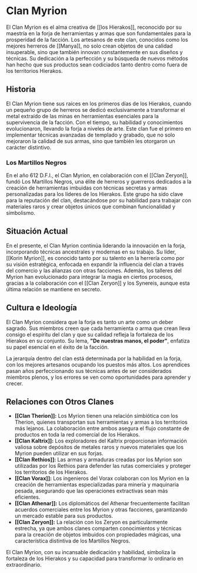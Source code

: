 # Clan Myrion

El Clan Myrion es el alma creativa de [[los Hierakos]], reconocido por su maestría en la forja de herramientas y armas que son fundamentales para la prosperidad de la facción. Los artesanos de este clan, conocidos como los mejores herreros de [[Manya]], no solo crean objetos de una calidad insuperable, sino que también innovan constantemente en sus diseños y técnicas. Su dedicación a la perfección y su búsqueda de nuevos métodos han hecho que sus productos sean codiciados tanto dentro como fuera de los territorios Hierakos.

## Historia

El Clan Myrion tiene sus raíces en los primeros días de los Hierakos, cuando un pequeño grupo de herreros se dedicó exclusivamente a transformar el metal extraído de las minas en herramientas esenciales para la supervivencia de la facción. Con el tiempo, su habilidad y conocimientos evolucionaron, llevando la forja a niveles de arte. Este clan fue el primero en implementar técnicas avanzadas de templado y grabado, que no solo mejoraron la calidad de sus armas, sino que también les otorgaron un carácter distintivo.

### Los Martillos Negros

En el año 612 D.F.I., el Clan Myrion, en colaboración con el [[Clan Zeryon]], fundó Los Martillos Negros, una élite de herreros y guerreros dedicados a la creación de herramientas imbuidas con técnicas secretas y armas personalizadas para los líderes de los Hierakos. Este grupo ha sido clave para la reputación del clan, destacándose por su habilidad para trabajar con materiales raros y crear objetos únicos que combinan funcionalidad y simbolismo.

## Situación Actual

En el presente, el Clan Myrion continúa liderando la innovación en la forja, incorporando técnicas ancestrales y modernas en su trabajo. Su líder, [[Korin Myrion]], es conocido tanto por su talento en la herrería como por su visión estratégica, enfocada en expandir la influencia del clan a través del comercio y las alianzas con otras facciones. Además, los talleres del Myrion han evolucionado para integrar la magia en ciertos procesos, gracias a la colaboración con el [[Clan Zeryon]] y los Synereis, aunque esta última relación se mantiene en secreto.

## Cultura e Ideología

El Clan Myrion considera que la forja es tanto un arte como un deber sagrado. Sus miembros creen que cada herramienta o arma que crean lleva consigo el espíritu del clan y que su calidad refleja la fortaleza de los Hierakos en su conjunto. Su lema, **"De nuestras manos, el poder"**, enfatiza su papel esencial en el éxito de la facción.

La jerarquía dentro del clan está determinada por la habilidad en la forja, con los mejores artesanos ocupando los puestos más altos. Los aprendices pasan años perfeccionando sus técnicas antes de ser considerados miembros plenos, y los errores se ven como oportunidades para aprender y crecer.

## Relaciones con Otros Clanes

- **[[Clan Therion]]:** Los Myrion tienen una relación simbiótica con los Therion, quienes transportan sus herramientas y armas a los territorios más lejanos. La colaboración entre ambos asegura el flujo constante de productos en toda la red comercial de los Hierakos.
- **[[Clan Kaltrix]]:** Los exploradores del Kaltrix proporcionan información valiosa sobre depósitos de metales raros y nuevos materiales que los Myrion pueden utilizar en sus forjas.
- **[[Clan Rethios]]:** Las armas y armaduras creadas por los Myrion son utilizadas por los Rethios para defender las rutas comerciales y proteger los territorios de los Hierakos.
- **[[Clan Vorax]]:** Los ingenieros del Vorax colaboran con los Myrion en la creación de herramientas especializadas para minería y maquinaria pesada, asegurando que las operaciones extractivas sean más eficientes.
- **[[Clan Athenar]]:** Los diplomáticos del Athenar frecuentemente facilitan acuerdos comerciales entre los Myrion y otras facciones, garantizando un mercado estable para sus productos.
- **[[Clan Zeryon]]:** La relación con los Zeryon es particularmente estrecha, ya que ambos clanes comparten conocimientos y técnicas para la creación de objetos imbuidos con propiedades mágicas, una característica distintiva de los Martillos Negros.

El Clan Myrion, con su incansable dedicación y habilidad, simboliza la fortaleza de los Hierakos y su capacidad para transformar lo ordinario en extraordinario.
